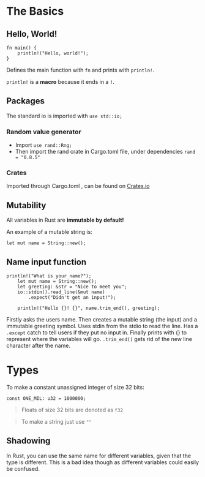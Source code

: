 # The Basics

## Hello, World!

```
fn main() {
    println!("Hello, world!");
}
```

Defines the main function with `fn` and prints with `println!`.

`println!` is a **macro** because it ends in a `!`.


## Packages

The standard io is imported with `use std::io;`

### Random value generator 

- Import `use rand::Rng;`
- Then import the rand crate in Cargo.toml file, under dependencies `rand = "0.8.5"`

### Crates

Imported through Cargo.toml , can be found on [Crates.io](https://crates.io)


## Mutability

All variables in Rust are **immutable by default!**

An example of a mutable string is:

```
let mut name = String::new(); 
```

## Name input function

```
println!("What is your name?");
    let mut name = String::new();
    let greeting: &str = "Nice to meet you";
    io::stdin().read_line(&mut name)
        .expect("Didn't get an input!");

    println!("Hello {}! {}", name.trim_end(), greeting);
```

Firstly asks the users name. Then creates a mutable string (the input) and a immutable greeting symbol. Uses stdin from the stdio to read the line. Has a `.except` catch to tell users if they put no input in. Finally prints with {} to represent where the variables will go. `.trim_end()` gets rid of the new line character after the name.


# Types

To make a constant unassigned integer of size 32 bits:
```
const ONE_MIL: u32 = 1000000;
```
> Floats of size 32 bits are denoted as `f32`

> To make a string just use `""`

## Shadowing

In Rust, you can use the same name for different variables, given that the type is different. This is a bad idea though as different variables could easily be confused.